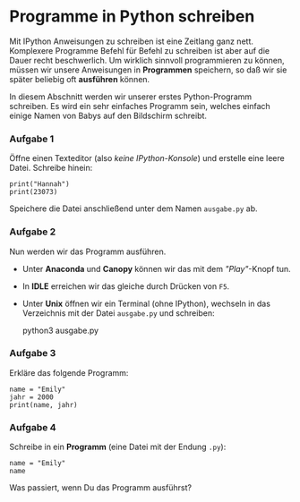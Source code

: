 
# Programme in Python schreiben

Mit IPython Anweisungen zu schreiben ist eine Zeitlang ganz nett. Komplexere Programme Befehl für Befehl zu schreiben ist aber auf die Dauer recht beschwerlich. Um wirklich sinnvoll programmieren zu können, müssen wir unsere Anweisungen in **Programmen** speichern, so daß wir sie später beliebig oft **ausführen** können.

In diesem Abschnitt werden wir unserer erstes Python-Programm schreiben. Es wird ein sehr einfaches Programm sein, welches einfach einige Namen von Babys auf den Bildschirm schreibt.


### Aufgabe 1

Öffne einen Texteditor (also *keine IPython-Konsole*) und erstelle eine leere Datei. Schreibe hinein: 

    print("Hannah")
    print(23073)

Speichere die Datei anschließend unter dem Namen `ausgabe.py` ab.

### Aufgabe 2

Nun werden wir das Programm ausführen.

* Unter **Anaconda** und **Canopy** können wir das mit dem *"Play"*-Knopf tun.
* In **IDLE** erreichen wir das gleiche durch Drücken von `F5`.
* Unter **Unix** öffnen wir ein Terminal (ohne IPython), wechseln in das Verzeichnis mit der Datei `ausgabe.py` und schreiben:


    python3 ausgabe.py


### Aufgabe 3

Erkläre das folgende Programm:

    name = "Emily"
    jahr = 2000
    print(name, jahr)


### Aufgabe 4

Schreibe in ein **Programm** (eine Datei mit der Endung `.py`):

    name = "Emily"
    name

Was passiert, wenn Du das Programm ausführst?
